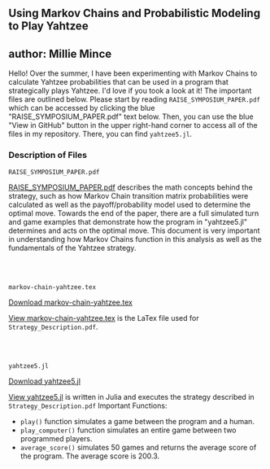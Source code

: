 ## Using Markov Chains and Probabilistic Modeling to Play Yahtzee

## author: Millie Mince

Hello! Over the summer, I have been experimenting with Markov Chains to calculate Yahtzee probabilities that can be used in a program that strategically plays Yahtzee. I'd love if you took a look at it! The important files are outlined below. Please start by reading ```RAISE_SYMPOSIUM_PAPER.pdf``` which can be accessed by clicking the blue "RAISE_SYMPOSIUM_PAPER.pdf" text below. Then, you can use the blue "View in GitHub" button in the upper right-hand corner to access all of the files in my repository. There, you can find ```yahtzee5.jl```.

### Description of Files

```
RAISE_SYMPOSIUM_PAPER.pdf
```

[RAISE_SYMPOSIUM_PAPER.pdf](https://drive.google.com/file/d/188iDPoL0DtVzyLyABCDPPHI3cf22WP-n/view?usp=sharing) describes the math concepts behind the strategy, such as how Markov Chain transition matrix probabilities were calculated as well as the payoff/probability model used to determine the optimal move. Towards the end of the paper, there are a full simulated turn and game examples that demonstrate how the program in "yahtzee5.jl" determines and acts on the optimal move. This document is very important in understanding how Markov Chains function in this analysis as well as the fundamentals of the Yahtzee strategy.

<br />
<br />

```
markov-chain-yahtzee.tex
```
[Download markov-chain-yahtzee.tex](https://milliemince.github.io/yahtzee/markov-chain-yahtzee.tex)

[View markov-chain-yahtzee.tex](https://github.com/milliemince/yahtzee/blob/master/markov-chain-yahtzee.tex) is the LaTex file used for ```Strategy_Description.pdf```.

<br />
<br />

```
yahtzee5.jl
```
[Download yahtzee5.jl](https://milliemince.github.io/yahtzee/yahtzee5.jl)

[View yahtzee5.jl](https://github.com/milliemince/yahtzee/blob/master/yahtzee5.jl) is written in Julia and executes the strategy described in ```Strategy_Description.pdf```
Important Functions:
* ```play()``` function simulates a game between the program and a human.
* ```play_computer()``` function simulates an entire game between two programmed players.
* ```average_score()``` simulates 50 games and returns the average score of the program. The average score is 200.3.


